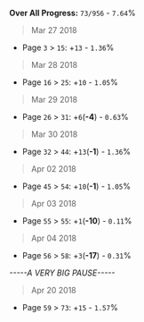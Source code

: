 **Over All Progress:** `73/956` - `7.64`%

> Mar 27 2018
 - Page `3` > `15`: +`13` - `1.36`%

> Mar 28 2018
 - Page `16` > `25`: +`10` - `1.05`%

> Mar 29 2018
 - Page `26` > `31`: +`6`(**-4**) - `0.63`%

> Mar 30 2018
 - Page `32` > `44`: +`13`(**-1**) - `1.36`%

> Apr 02 2018
 - Page `45` > `54`: +`10`(**-1**) - `1.05`%

> Apr 03 2018
 - Page `55` > `55`: +`1`(**-10**) - `0.11`%

> Apr 04 2018
 - Page `56` > `58`: +`3`(**-17**) - `0.31`%

*-----A VERY BIG PAUSE-----*

> Apr 20 2018
 - Page `59` > `73`: +`15` - `1.57`%
